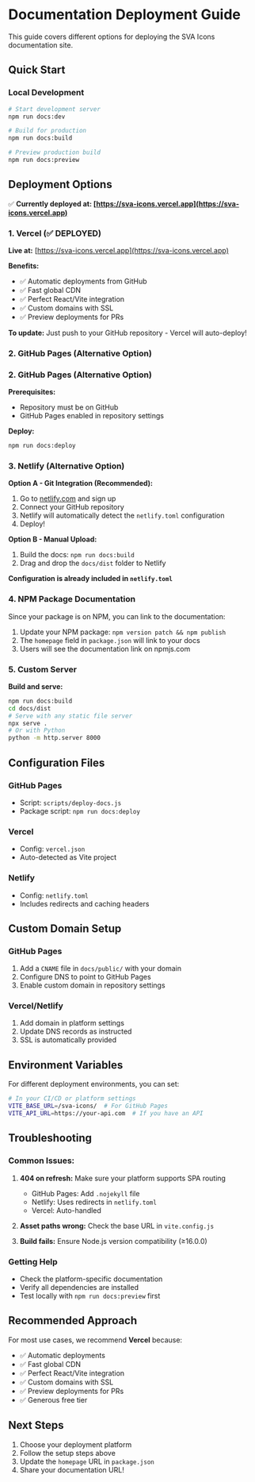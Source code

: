 # Documentation Deployment Guide

This guide covers different options for deploying the SVA Icons documentation site.

## Quick Start

### Local Development
```bash
# Start development server
npm run docs:dev

# Build for production
npm run docs:build

# Preview production build
npm run docs:preview
```

## Deployment Options

✅ **Currently deployed at: [https://sva-icons.vercel.app](https://sva-icons.vercel.app)**

### 1. Vercel (✅ DEPLOYED)

**Live at:** [https://sva-icons.vercel.app](https://sva-icons.vercel.app)

**Benefits:**
- ✅ Automatic deployments from GitHub
- ✅ Fast global CDN
- ✅ Perfect React/Vite integration
- ✅ Custom domains with SSL
- ✅ Preview deployments for PRs

**To update:** Just push to your GitHub repository - Vercel will auto-deploy!

### 2. GitHub Pages (Alternative Option)

### 2. GitHub Pages (Alternative Option)

**Prerequisites:**
- Repository must be on GitHub
- GitHub Pages enabled in repository settings

**Deploy:**
```bash
npm run docs:deploy
```

### 3. Netlify (Alternative Option)

**Option A - Git Integration (Recommended):**
1. Go to [netlify.com](https://netlify.com) and sign up
2. Connect your GitHub repository
3. Netlify will automatically detect the `netlify.toml` configuration
4. Deploy!

**Option B - Manual Upload:**
1. Build the docs: `npm run docs:build`
2. Drag and drop the `docs/dist` folder to Netlify

**Configuration is already included in `netlify.toml`**

### 4. NPM Package Documentation

Since your package is on NPM, you can link to the documentation:

1. Update your NPM package: `npm version patch && npm publish`
2. The `homepage` field in `package.json` will link to your docs
3. Users will see the documentation link on npmjs.com

### 5. Custom Server

**Build and serve:**
```bash
npm run docs:build
cd docs/dist
# Serve with any static file server
npx serve .
# Or with Python
python -m http.server 8000
```

## Configuration Files

### GitHub Pages
- Script: `scripts/deploy-docs.js`
- Package script: `npm run docs:deploy`

### Vercel
- Config: `vercel.json`
- Auto-detected as Vite project

### Netlify
- Config: `netlify.toml`
- Includes redirects and caching headers

## Custom Domain Setup

### GitHub Pages
1. Add a `CNAME` file in `docs/public/` with your domain
2. Configure DNS to point to GitHub Pages
3. Enable custom domain in repository settings

### Vercel/Netlify
1. Add domain in platform settings
2. Update DNS records as instructed
3. SSL is automatically provided

## Environment Variables

For different deployment environments, you can set:

```bash
# In your CI/CD or platform settings
VITE_BASE_URL=/sva-icons/  # For GitHub Pages
VITE_API_URL=https://your-api.com  # If you have an API
```

## Troubleshooting

### Common Issues:

1. **404 on refresh:** Make sure your platform supports SPA routing
   - GitHub Pages: Add `.nojekyll` file
   - Netlify: Uses redirects in `netlify.toml`
   - Vercel: Auto-handled

2. **Asset paths wrong:** Check the base URL in `vite.config.js`

3. **Build fails:** Ensure Node.js version compatibility (≥16.0.0)

### Getting Help

- Check the platform-specific documentation
- Verify all dependencies are installed
- Test locally with `npm run docs:preview` first

## Recommended Approach

For most use cases, we recommend **Vercel** because:
- ✅ Automatic deployments
- ✅ Fast global CDN
- ✅ Perfect React/Vite integration
- ✅ Custom domains with SSL
- ✅ Preview deployments for PRs
- ✅ Generous free tier

## Next Steps

1. Choose your deployment platform
2. Follow the setup steps above
3. Update the `homepage` URL in `package.json`
4. Share your documentation URL!
